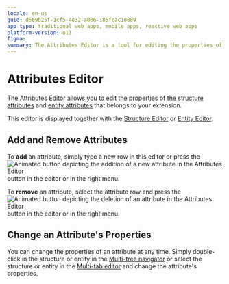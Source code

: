 ```yaml
---
locale: en-us
guid: d569b25f-1cf5-4e32-a006-185fcac10089
app_type: traditional web apps, mobile apps, reactive web apps
platform-version: o11
figma:
summary: The Attributes Editor is a tool for editing the properties of structure and entity attributes in an extension
---
```

# Attributes Editor

The Attributes Editor allows you to edit the properties of the [structure attributes](<../element-property/structure-attribute.md>) and [entity attributes](<../element-property/entity-attribute.md>) that belongs to your extension.

This editor is displayed together with the [Structure Editor](<structure.md>) or [Entity Editor](<entity.md>).

## Add and Remove Attributes

To **add** an attribute, simply type a new row in this editor or press the ![Animated button depicting the addition of a new attribute in the Attributes Editor](images/add.gif "Add Attribute Button") button in the editor or in the right menu.

To **remove** an attribute, select the attribute row and press the ![Animated button depicting the deletion of an attribute in the Attributes Editor](images/delete.gif "Delete Attribute Button") button in the editor or in the right menu.

## Change an Attribute's Properties

You can change the properties of an attribute at any time. Simply double-click in the structure or entity in the [Multi-tree navigator](<../workspace.md>) or select the structure or entity in the [Multi-tab editor](<../workspace.md>) and change the attribute's properties.
